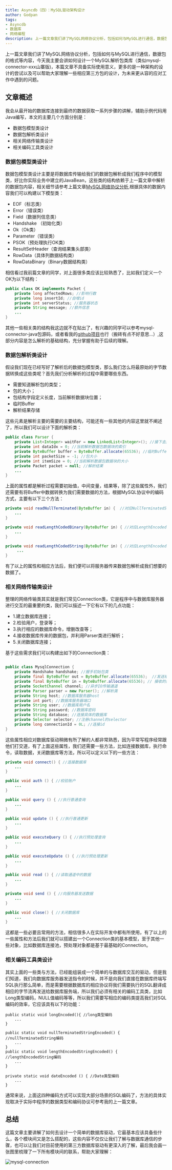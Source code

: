 ```yaml
---
title: Asyncdb（四）：MySQL驱动架构设计
author: Godpan
tags: 
- Asyncdb
- 数据库
- 网络编程
description: 上一篇文章我们讲了MySQL网络协议分析，包括如何与MySQL进行通信，数据包的格式等内容，今天我主要会讲讲如何设计一个MySQL解析包类库（类似mysql-connector-xxx山寨版)。
---
```


上一篇文章我们讲了MySQL网络协议分析，包括如何与MySQL进行通信，数据包的格式等内容，今天我主要会讲如何设计一个MySQL解析包类库（类似mysql-connector-xxx山寨版)，本篇文章不具备实际使用意义，更多的是一种架构的设计的尝试以及可以帮助大家理解一些相应第三方包的设计，为未来更从容的应对工作中遇到的问题。

## 文章概述

我会从最开始的数据库连接到最终的数据获取一系列步骤的讲解，辅助示例代码用Java编写，本文的主要几个方面分别是：

- 数据包模型类设计
- 数据包解析类设计
- 相关网络传输类设计
- 相关编码工具类设计

### 数据包模型类设计

数据包模型类设计主要是将数据库传输给我们的数据包解析成我们程序中的模型类，好比你实际业务中建立的JavaBean，这些类的结构依赖于上一篇文章中解析的数据包内容，相关细节请参考上篇文章[MySQL网络协议分析](http://www.godpan.me/2017/11/10/mysql-protocol.html),根据具体的数据内容我们可以构建以下模型类：

- EOF（标志类）
- Error（错误类）
- Field（数据列信息类）
- Handshake （初始化类）
- Ok（Ok类）
- Parameter（错误类）
- PSOK（预处理执行OK类）
- ResultSetHeader（查询结果集头部类）
- RowData（具体列数据结构类）
- RowDataBinary（Binary数据结构类）

相信看过我前篇文章的同学，对上面很多类应该比较熟悉了，比如我们定义一个OK为以下结构：

```java
public class OK implements Packet {
    private long affectedRows; //影响行数
    private long insertId; //自增id
    private int serverStatus; //服务器状态
    private String message; //额外信息
    ...
}
```

其他一些相关类的结构我这边就不在贴出了，有兴趣的同学可以参考mysql-connector-java包源码，或者看我的[github项目](https://github.com/godpan/java-connection-mysql)也行（搬砖有点不好意思...）,这部分内容是怎么解析的基础结构，充分掌握有助于后续的理解。

### 数据包解析类设计

假设我们现在已经写好了解析后的数据包模型类，那么我们怎么将最原始的字节数据转换成这些类呢？首先我们分析解析的过程中需要哪些东西。

- 需要知道解析包的类型；
- 包的大小；
- 包结构字段定义长度，当前解析数据块位置；
- 临时Buffer
- 解析结果存储

这些元素是解析主要的需要的主要结构，可能还有一些其他的内容这里就不阐述了，所以我们可以设计下面的解析类：

```java
public class Parser {
    private List<Integer> waitFor = new LinkedList<Integer>(); //接下去要解析的包类型
    private int dataIdx = 0; //当前解析数据包数据块的索引
    private ByteBuffer buffer = ByteBuffer.allocate(65536); //临时Buffer
    private int packetSize = -1; //包大小
    private int itemSize = 0; //当前解析数据包数据块的大小
    private Packet packet = null; //解析结果
    ...
}

```

上面的属性都是解析过程需要初始值，中间变量，结果等，除了这些属性外，我们还需要有将Buffer中数据转换为我们需要数据的方法，根据MySQL协议中的编码方式，主要有以下三个方法：

```java
private void readNullTerminated(ByteBuffer in) {  //对应NullTerminatedString（Null结尾方式）: 字符串以遇到Null作为结束标志，相应的字节为00。
    ...
}

private void readLengthCodedBinary(ByteBuffer in) { //对应LengthEncodedInteger编码方式，根据第一个字节区分数据所占的字节长度
    ...
}

private void readLengthCodedString(ByteBuffer in) { //对应LengthEncodedString编码方式，字符串的值根据nteger + Value组成，通过计算Integer的值来获取Value的具体的长度。
     ...
}   

```

有了以上的属性和相应方法后，我们便可以将服务器传来数据包解析成我们想要的数据了。

### 相关网络传输类设计

整理的网络传输类其实就是我们常见Connection类，它是程序中与数据库服务器进行交互的最重要的类，我们可以描述一下它有以下的几点功能：

- 1.建立数据库连接；
- 2.检验用户，登录等；
- 3.执行相应的数据库命令，增删改查等；
- 4.接收数据库传来的数据包，并利用Parser类进行解析；
- 5.关闭数据库连接；

基于这些需求我们可以构建出如下的Connection类：

```java

public class MysqlConnection {
    private Handshake handshake; //握手初始包类
    private final ByteBuffer out = ByteBuffer.allocate(65536);  //发送给服务端的数据Buffer
    private final ByteBuffer in = ByteBuffer.allocate(65536); // 接收的数据Buffer
    private SocketChannel channel; //异步IO传输通道
    private Parser parser = new Parser(); //解析类
    private String host; //数据库服务器host
    private int port; //数据库服务器端口
    private String user; //数据库用户名
    private String password; //数据库密码
    private String database; //连接具体的数据库
    private Selector selector; //注册channel的selector
    private long connectionId = 0L; //连接id
}

```

这些属性相应对数据库驱动稍微有所了解的人都非常熟悉，因为平常写程序经常跟他们打交道，有了上面这些属性，我们还需要一些方法，比如连接数据库，执行命令，读取数据，关闭数据库等方法，所以可以定义以下的一些方法：

```java
private void connect() { //连接数据库
    ...
}

public void auth () { //校验账户
    ...
}

public void query () { //执行普通查询
    ...
}

public void update () { //执行普通更新
    ...    
}

public void executeQuery () { //执行预处理查询
    ...
}

public void executeUpdate () { //执行预处理更新
    ...
}

public void read () { //读取通道中的数据
    ...
}

private void send () { //向服务器发送数据
    ...
}

public void close() { //关闭数据库
    ...
}

```

这都是一些必要且常用的方法，相信很多人在实际开发中都有所使用，有了以上的一些属性和方法后我们就可以搭建出一个Connection类的基本模型，至于其他一些对象，比如数据库连接池，预处理对象都是基于最基础的Connection。

### 相关编码工具类设计

其实上面的一些类与方法，已经能组装成一个简单的与数据库交互的驱动，但是我们知道，我们向数据库服务器发送指令的时候，并不是向我们直接在数据库终端写SQL执行那么简单，而是需要根据数据库的相应协议将我们需要执行的SQL翻译成相应的字节流再发送给数据库服务端，所以我们必须有相关的编码工具类，比如Long类型编码，NULL值编码等等，所以我们需要写相应的编码类提高我们对SQL编码的效率，它应该具有以下的功能：

```
public static void longEncoded(){ //long类型编码
    ...
}

public static void nullTerminatedStringEncoded() { //nullTerminatedString编码
    ...
}
public static void lengthEncodedStringEncoded() { //lengthEncodedString编码
    ...
}

private static void dateEncoded () { //Date类型编码
    ...
}

```

通常来说，上面这四种编码方式可以实现大部分场景的SQL编码了，方法的具体实现取决于实际中程序的数据类型和编码协议可参考我的上一篇文章。

## 总结

这篇文章主要讲解了如何去设计一个简单的数据库驱动，它最基本应该具备些什么，各个模块间又是怎么搭配的，这些内容不仅仅让我们了解与数据库通信的步骤，也可以让我们对目前使用的第三方数据库驱动有更深入的了解，最后我会画一张图里梳理了一下所有模块间的联系，帮助大家理解：

![mysql-connection](/images/2018/01/mysql-connection.png)



